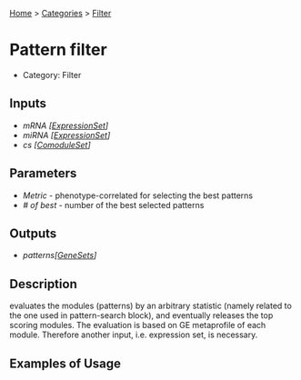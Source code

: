 
[Home](../../../index.html) > [Categories](../../index.html) > [Filter](index.html)

# Pattern filter

* Category: Filter

## Inputs

* *mRNA [[ExpressionSet](../../../data_types.html#expressionset)]*
* *miRNA [[ExpressionSet](../../../data_types.html#expressionset)]*
* *cs [[ComoduleSet](../../../data_types.html#comoduleset)]*

## Parameters

* *Metric* - phenotype-correlated for selecting the best patterns
* *# of best* - number of the best selected patterns

## Outputs

* *patterns[[GeneSets](../../../data_types.html#genesets)]*

## Description

  evaluates the modules (patterns) by an arbitrary statistic (namely related to the one used in pattern-search block), and eventually releases the top scoring modules. The evaluation is based on GE metaprofile of each module. Therefore another input, i.e. expression set, is necessary. 

## Examples of Usage
        